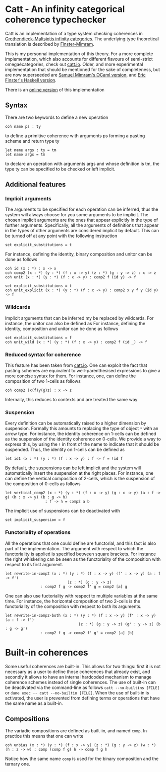 # Catt - An infinity categorical coherence typechecker

Catt is an implementation of a type system checking coherences in [Grothendieck-Maltsiotis infinity categories](https://arxiv.org/abs/1009.2331). The underlying type theoretical translation is described by [Finster-Mimram](https://arxiv.org/abs/1706.02866).

This is my personnal implementation of this theory. For a more complete implementation, which also accounts for different flavours of semi-strict omegaècategories, check out [catt.io](https://github.com/ericfinster/catt.io). Older, and more experimental implementation that should be mentioned for the sake of completeness, but are now superseeded are [Samuel Mimram's OCaml version](https://github.com/smimram/catt), and [Eric Finster's Haskell version](https://github.com/ericfinster/catt).

There is an [online version](https://thibautbenjamin.github.io/catt/) of this implementation

## Syntax
There are two keywords to define a new operation
```
coh name ps : ty
```
to define a primitive coherence with arguments ps forming a pasting scheme and return type ty
```
let name args : ty = tm
let name args = tm
```
to declare an operation with arguments args and whose definition is tm, the type ty can be specified to be checked or left implicit.

## Additional features

### Implicit arguments
The arguments to be specified for each operation can be inferred, thus the system will always choose for you some arguments to be implicit. The chosen implicit arguments are the ones that appear explicitly in the type of further arguments. Specifically, all the arguments of definitions that appear in the types of other arguments are considered implicit by default. This can be turned off at any point with the following instruction
```
set explicit_substitutions = t
```
For instance, defining the identity, binary composition and unitor can be done as follows
```
coh id (x : *) : x -> x
coh comp2 (x : *) (y : *) (f : x -> y) (z : *) (g : y -> z) : x -> z
coh unit (x : *) (y : *) (f : x -> y) : comp2 f (id y) -> f

set explicit_substitutions = t
coh unit_explicit (x : *) (y : *) (f : x -> y) : comp2 x y f y (id y) -> f
```
### Wildcards
Implicit arguments that can be inferred my be replaced by wildcards. For instance, the unitor can also be defined as
For instance, defining the identity, composition and unitor can be done as follows
```
set explicit_substitutions = f
coh unit_wild (x : *) (y : *) (f : x -> y) : comp2 f (id _) -> f
```

### Reduced syntax for coherence
This feature has been taken from [catt.io](https://github.com/ericfinster/catt.io). One can exploit the fact that pasting schemes are equivalent to well-parenthesised expressions to give a more concise syntax for them. For instance, one, can define the composition of two 1-cells as follows
```
coh comp2 (x(f)y(g)z) : x -> z
```
Internally, this reduces to contexts and are treated the same way

### Suspension
Every definition can be automatically raised to a higher dimension by suspension. Formally this amounts to replacing the type of object `*` with an arrow type. For instance, the identity coherence on 1-cells can be defined as the suspension of the identity coherence on 0-cells. We provide a way to express this, by using the `!` in front of the name to indicate that it should be suspended. Thus, the identity on 1-cells can be defined as
```
let id1 (x : *) (y : *) (f : x -> y) : f -> f = !id f
```
By default, the suspensions can be left implicit and the system will automatically insert the suspension at the right places. For instance, one can define the vertical composition of 2-cells, which is the suspension of the composition of 0-cells as follows
```
let vertical_comp2 (x : *) (y : *) (f : x -> y) (g : x -> y) (a : f -> g) (h : x -> y) (b : g -> h)
                  : f -> h = comp2 a b
```
The implicit use of suspensions can be deactivated with
```
set implicit_suspension = f
```

### Functoriality of operations
All the operations that one could define are functorial, and this fact is also part of the implementation. The argument with respect to which the functoriality is applied is specified between square brackets. For instance the right whiskering can be seen as the functoriality of the composition with respect to its first argument.
```
let rewrite-in-comp2 (x : *) (y : *) (f : x -> y) (f' : x -> y) (a : f -> f')
                            (z : *) (g : y -> z)
	            : comp2 f g -> comp2 f' g = comp2 [a] g
```
One can also use fuctoriality with respect to multiple variables at the same time. For instance, the horizontal composition of two 2-cells is the functoriality of the composition with respect to both its arguments.
```
let rewrite-in-comp2-both (x : *) (y : *) (f : x -> y) (f' : x -> y) (a : f -> f')
                                 (z : *) (g : y -> z) (g' : y -> z) (b : g -> g')
 	            : comp2 f g -> comp2 f' g' = comp2 [a] [b]
```

# Built-in coherences
Some useful coherences are built-in. This allows for two things: first it is not necessary as a user to define those coherences that already exist, and secondly it allows to have an internal hardcoded mechanism to manage coherence schemes instead of single coherences. The use of built-in can be deactivated via the command-line as follows `catt --no-builtins [FILE]` or `dune exec -- catt --no-builtin [FILE]`. When the use of built-in is activated, the user is prevented from defining terms or operations that have the same name as a built-in.

## Compositions
The variadic compositions are defined as built-in, and named `comp`. In practice this means that one can write
```
coh unbias (x : *) (y : *) (f : x -> y) (z : *) (g : y -> z) (w : *) (h : z -> w) : comp (comp f g) h -> comp f g h
```
Notice how the same name `comp` is used for the binary composition and the ternary one.